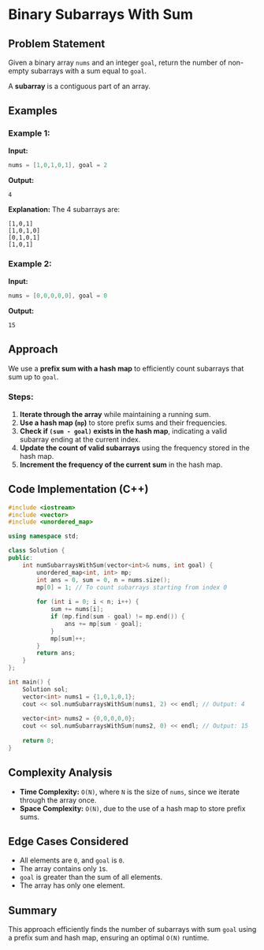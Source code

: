 # Binary Subarrays With Sum

## Problem Statement
Given a binary array `nums` and an integer `goal`, return the number of non-empty subarrays with a sum equal to `goal`.

A **subarray** is a contiguous part of an array.

## Examples

### Example 1:
**Input:**
```cpp
nums = [1,0,1,0,1], goal = 2
```
**Output:**
```
4
```
**Explanation:** The 4 subarrays are:
```
[1,0,1]
[1,0,1,0]
[0,1,0,1]
[1,0,1]
```

### Example 2:
**Input:**
```cpp
nums = [0,0,0,0,0], goal = 0
```
**Output:**
```
15
```

## Approach
We use a **prefix sum with a hash map** to efficiently count subarrays that sum up to `goal`.

### Steps:
1. **Iterate through the array** while maintaining a running sum.
2. **Use a hash map (`mp`)** to store prefix sums and their frequencies.
3. **Check if `(sum - goal)` exists in the hash map**, indicating a valid subarray ending at the current index.
4. **Update the count of valid subarrays** using the frequency stored in the hash map.
5. **Increment the frequency of the current sum** in the hash map.

## Code Implementation (C++)
```cpp
#include <iostream>
#include <vector>
#include <unordered_map>

using namespace std;

class Solution {
public:
    int numSubarraysWithSum(vector<int>& nums, int goal) {
        unordered_map<int, int> mp;
        int ans = 0, sum = 0, n = nums.size();
        mp[0] = 1; // To count subarrays starting from index 0
        
        for (int i = 0; i < n; i++) {
            sum += nums[i];
            if (mp.find(sum - goal) != mp.end()) {
                ans += mp[sum - goal];
            }
            mp[sum]++;
        }
        return ans;
    }
};

int main() {
    Solution sol;
    vector<int> nums1 = {1,0,1,0,1};
    cout << sol.numSubarraysWithSum(nums1, 2) << endl; // Output: 4
    
    vector<int> nums2 = {0,0,0,0,0};
    cout << sol.numSubarraysWithSum(nums2, 0) << endl; // Output: 15
    
    return 0;
}
```

## Complexity Analysis
- **Time Complexity:** `O(N)`, where `N` is the size of `nums`, since we iterate through the array once.
- **Space Complexity:** `O(N)`, due to the use of a hash map to store prefix sums.

## Edge Cases Considered
- All elements are `0`, and `goal` is `0`.
- The array contains only `1`s.
- `goal` is greater than the sum of all elements.
- The array has only one element.

## Summary
This approach efficiently finds the number of subarrays with sum `goal` using a prefix sum and hash map, ensuring an optimal `O(N)` runtime.

